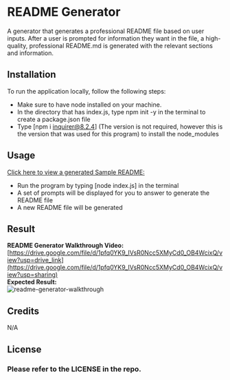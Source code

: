 # README Generator
A generator that generates a professional README file based on user inputs. After a user is prompted for information they want in the file, a high-quality, professional README.md is generated with the relevant sections and information.

## Installation
To run the application locally, follow the following steps:  
- Make sure to have node installed on your machine.
- In the directory that has index.js, type npm init -y in the terminal to create a package.json file
- Type [npm i inquirer@8.2.4] (The version is not required, however this is the version that was used for this program) to install the node_modules

## Usage
[Click here to view a generated Sample README: ](https://github.com/wpena/readme-generator/blob/main/assets/generated-readme/Sample-README.md)

- Run the program by typing [node index.js] in the terminal
- A set of prompts will be displayed for you to answer to generate the README file
- A new README file will be generated

## Result
**README Generator Walkthrough Video:** [https://drive.google.com/file/d/1pfq0YK9_IVsR0Ncc5XMyCd0_OB4WcixQ/view?usp=drive_link](https://drive.google.com/file/d/1pfq0YK9_IVsR0Ncc5XMyCd0_OB4WcixQ/view?usp=sharing)  
**Expected Result:**  
![readme-generator-walkthrough](https://github.com/wpena/readme-generator/assets/38634790/7357c182-9591-429c-9d80-c1c2c02c2f07)


## Credits
N/A

## License
### Please refer to the LICENSE in the repo.

